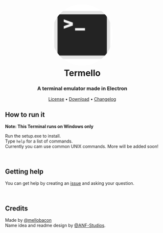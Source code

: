 <h1 align="center" style="position: relative;">
  <img width="200" style="border-radius: 50%;" src="./src/Icons/Terminal.png" alt="Termello's Icon" /><br>
  Termello
</h1>

<h3 align="center">A terminal emulator made in Electron</h3>

<p align="center">
  <a href="https://github.com/mellobacon/Termello/blob/master/LICENSE">License</a> •
  <a href="https://github.com/mellobacon/Termello/releases">Download</a> •
  <a href="https://github.com/mellobacon/Termello/blob/master/CHANGELOG.md">Changelog</a>
</p>

<div>
  <h2>How to run it</h2>
  <strong>Note: This Terminal runs on Windows only</strong>
  <p>Run the setup.exe to install.<br/>Type <code>help</code> for a list of commands.
  <br/>Currently you cam use common UNIX commands. More will be added soon!</p>
</div>

<br/>

<div>
<h2>Getting help</h2>
<p>You can get help by creating an <a href="https://github.com/mellobacon/Termello/issues/new/choose">issue</a> and asking your question.</p>
</div>

<br/>

<h2>Credits</h2>

<p>Made by <a href="https://github.com/mellobacon">@mellobacon</a>
<br/>Name idea and readme design by <a href="https://github.com/ANF-Studios">@ANF-Studios</a>.</p>
